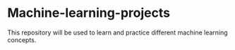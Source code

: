 # Machine-learning-projects
This repository will be used to learn and practice different machine learning concepts.
